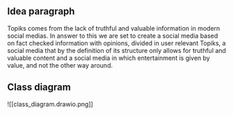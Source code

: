 ## Idea paragraph
Topiks comes from the lack of truthful and valuable information in modern social medias. In answer to this we are set to create a social media based on fact checked information with opinions, divided in user relevant Topiks, a social media that by the definition of its structure only allows for truthful and valuable content and a social media in which entertainment is given by value, and not the other way around. 
## Class diagram

![[class_diagram.drawio.png]]
